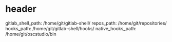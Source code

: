 # header

gitlab_shell_path: /home/git/gitlab-shell/
repos_path: /home/git/repositories/
hooks_path: /home/git/gitlab-shell/hooks/
native_hooks_path: /home/git/oscstudio/bin
